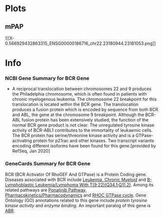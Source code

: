 # Plots
## mPAP
![[X-0.566929432863315_ENSG00000186716_chr22.23180944.23181053.png]]
# Info
### NCBI Gene Summary for BCR Gene

[](https://www.ncbi.nlm.nih.gov/gene/613)

- A reciprocal translocation between chromosomes 22 and 9 produces the Philadelphia chromosome, which is often found in patients with chronic myelogenous leukemia. The chromosome 22 breakpoint for this translocation is located within the BCR gene. The translocation produces a fusion protein which is encoded by sequence from both BCR and ABL, the gene at the chromosome 9 breakpoint. Although the BCR-ABL fusion protein has been extensively studied, the function of the normal BCR gene product is not clear. The unregulated tyrosine kinase activity of BCR-ABL1 contributes to the immortality of leukaemic cells. The BCR protein has serine/threonine kinase activity and is a GTPase-activating protein for p21rac and other kinases. Two transcript variants encoding different isoforms have been found for this gene.[provided by RefSeq, Jan 2020]
    

### GeneCards Summary for BCR Gene

BCR (BCR Activator Of RhoGEF And GTPase) is a Protein Coding gene. Diseases associated with BCR include [Leukemia, Chronic Myeloid](http://www.malacards.org/card/leukemia_chronic_myeloid "See Leukemia, Chronic Myeloid at MalaCards") and [B-Lymphoblastic Leukemia/Lymphoma With T(9;22)(Q34.1;Q11.2)](http://www.malacards.org/card/b_lymphoblastic_leukemia_lymphoma_with_t922q341q112 "See B-Lymphoblastic Leukemia/Lymphoma With T(9;22)(Q34.1;Q11.2) at MalaCards"). Among its related pathways are [Ponatinib Pathway, Pharmacokinetics/Pharmacodynamics](https://pathcards.genecards.org/card/ponatinib_pathway_pharmacokineticspharmacodynamics "See Ponatinib Pathway, Pharmacokinetics/Pharmacodynamics at Pathcards") and [RHOC GTPase cycle](https://pathcards.genecards.org/card/rhoc_gtpase_cycle "See RHOC GTPase cycle at Pathcards"). Gene Ontology (GO) annotations related to this gene include _protein tyrosine kinase activity_ and _enzyme binding_. An important paralog of this gene is [ABR](https://www.genecards.org/cgi-bin/carddisp.pl?gene=ABR).